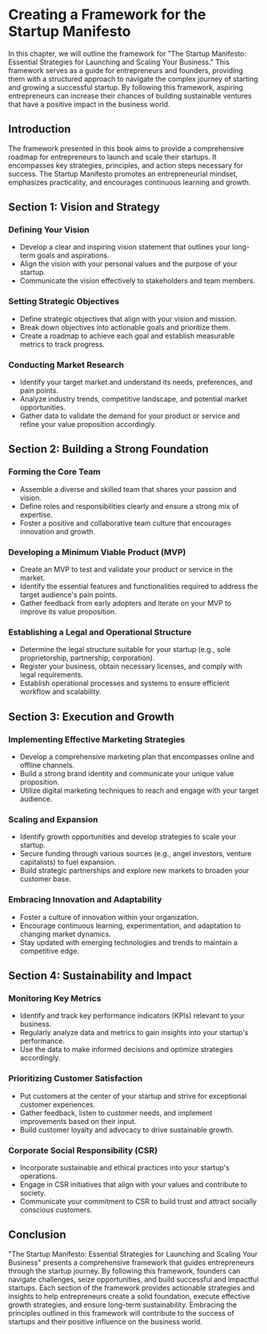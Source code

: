 Creating a Framework for the Startup Manifesto
=======================================================

In this chapter, we will outline the framework for "The Startup Manifesto: Essential Strategies for Launching and Scaling Your Business." This framework serves as a guide for entrepreneurs and founders, providing them with a structured approach to navigate the complex journey of starting and growing a successful startup. By following this framework, aspiring entrepreneurs can increase their chances of building sustainable ventures that have a positive impact in the business world.

**Introduction**
----------------

The framework presented in this book aims to provide a comprehensive roadmap for entrepreneurs to launch and scale their startups. It encompasses key strategies, principles, and action steps necessary for success. The Startup Manifesto promotes an entrepreneurial mindset, emphasizes practicality, and encourages continuous learning and growth.

**Section 1: Vision and Strategy**
----------------------------------

### Defining Your Vision

* Develop a clear and inspiring vision statement that outlines your long-term goals and aspirations.
* Align the vision with your personal values and the purpose of your startup.
* Communicate the vision effectively to stakeholders and team members.

### Setting Strategic Objectives

* Define strategic objectives that align with your vision and mission.
* Break down objectives into actionable goals and prioritize them.
* Create a roadmap to achieve each goal and establish measurable metrics to track progress.

### Conducting Market Research

* Identify your target market and understand its needs, preferences, and pain points.
* Analyze industry trends, competitive landscape, and potential market opportunities.
* Gather data to validate the demand for your product or service and refine your value proposition accordingly.

**Section 2: Building a Strong Foundation**
-------------------------------------------

### Forming the Core Team

* Assemble a diverse and skilled team that shares your passion and vision.
* Define roles and responsibilities clearly and ensure a strong mix of expertise.
* Foster a positive and collaborative team culture that encourages innovation and growth.

### Developing a Minimum Viable Product (MVP)

* Create an MVP to test and validate your product or service in the market.
* Identify the essential features and functionalities required to address the target audience's pain points.
* Gather feedback from early adopters and iterate on your MVP to improve its value proposition.

### Establishing a Legal and Operational Structure

* Determine the legal structure suitable for your startup (e.g., sole proprietorship, partnership, corporation).
* Register your business, obtain necessary licenses, and comply with legal requirements.
* Establish operational processes and systems to ensure efficient workflow and scalability.

**Section 3: Execution and Growth**
-----------------------------------

### Implementing Effective Marketing Strategies

* Develop a comprehensive marketing plan that encompasses online and offline channels.
* Build a strong brand identity and communicate your unique value proposition.
* Utilize digital marketing techniques to reach and engage with your target audience.

### Scaling and Expansion

* Identify growth opportunities and develop strategies to scale your startup.
* Secure funding through various sources (e.g., angel investors, venture capitalists) to fuel expansion.
* Build strategic partnerships and explore new markets to broaden your customer base.

### Embracing Innovation and Adaptability

* Foster a culture of innovation within your organization.
* Encourage continuous learning, experimentation, and adaptation to changing market dynamics.
* Stay updated with emerging technologies and trends to maintain a competitive edge.

**Section 4: Sustainability and Impact**
----------------------------------------

### Monitoring Key Metrics

* Identify and track key performance indicators (KPIs) relevant to your business.
* Regularly analyze data and metrics to gain insights into your startup's performance.
* Use the data to make informed decisions and optimize strategies accordingly.

### Prioritizing Customer Satisfaction

* Put customers at the center of your startup and strive for exceptional customer experiences.
* Gather feedback, listen to customer needs, and implement improvements based on their input.
* Build customer loyalty and advocacy to drive sustainable growth.

### Corporate Social Responsibility (CSR)

* Incorporate sustainable and ethical practices into your startup's operations.
* Engage in CSR initiatives that align with your values and contribute to society.
* Communicate your commitment to CSR to build trust and attract socially conscious customers.

**Conclusion**
--------------

"The Startup Manifesto: Essential Strategies for Launching and Scaling Your Business" presents a comprehensive framework that guides entrepreneurs through the startup journey. By following this framework, founders can navigate challenges, seize opportunities, and build successful and impactful startups. Each section of the framework provides actionable strategies and insights to help entrepreneurs create a solid foundation, execute effective growth strategies, and ensure long-term sustainability. Embracing the principles outlined in this framework will contribute to the success of startups and their positive influence on the business world.
